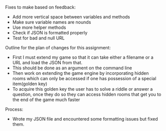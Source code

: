 Fixes to make based on feedback:
* Add more vertical space between variables and methods
* Make sure variable names are nounds
* Use more helper methods
* Check if JSON is formatted properly
* Test for bad and null URL

Outline for the plan of changes for this assignment:
* First I must extend my game so that it can take either a filename or a URL and load the JSON from that.
* This should be done as an argument on the command line
* Then work on extending the game engine by incorporating hidden rooms which can only be accessed if one has possession of a special item(golden key)
* To acquire this golden key the user has to solve a riddle or answer a question, once they do so they can access hidden rooms that get you to the end of the game much faster

Process:
* Wrote my JSON file and encountered some formatting issues but fixed them.
